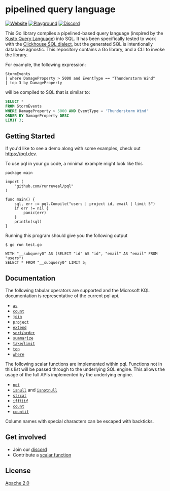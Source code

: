 # pipelined query language

[![Website](https://img.shields.io/badge/INTRO-WEB-blue?style=for-the-badge)](https://pql.dev)
[![Playground](https://img.shields.io/badge/INTRO-PLAYGROUND-blue?style=for-the-badge)](https://pql.dev)
[![Discord](https://img.shields.io/discord/1120882187785470113?label=discord%20chat&style=for-the-badge)](https://discord.gg/PbeXzrWP)


This Go library compiles a pipelined-based query language
(inspired by the [Kusto Query Language][])
into SQL.
It has been specifically tested to work with the [Clickhouse SQL dialect][],
but the generated SQL is intentionally database agnostic. This repository
contains a Go library, and a CLI to invoke the library.

For example, the following expression:

```plain
StormEvents
| where DamageProperty > 5000 and EventType == "Thunderstorm Wind"
| top 3 by DamageProperty
```

will be compiled to SQL that is similar to:

```sql
SELECT *
FROM StormEvents
WHERE DamageProperty > 5000 AND EventType = 'Thunderstorm Wind'
ORDER BY DamageProperty DESC
LIMIT 3;
```

[Kusto Query Language]: https://learn.microsoft.com/en-us/azure/data-explorer/kusto/query/
[Clickhouse SQL dialect]: https://clickhouse.com/docs/en/sql-reference

## Getting Started
If you'd like to see a demo along with some examples, check out https://pql.dev.

To use pql in your go code, a minimal example might look like this
```
package main

import (
	"github.com/runreveal/pql"
)

func main() {
	sql, err := pql.Compile("users | project id, email | limit 5")
	if err != nil {
		panic(err)
	}
	println(sql)
}
```

Running this program should give you the following output
```
$ go run test.go

WITH "__subquery0" AS (SELECT "id" AS "id", "email" AS "email" FROM "users")
SELECT * FROM "__subquery0" LIMIT 5;
```

## Documentation

The following tabular operators are supported and the Microsoft KQL
documentation is representative of the current pql api.

- [`as`](https://learn.microsoft.com/en-us/azure/data-explorer/kusto/query/as-operator)
- [`count`](https://learn.microsoft.com/en-us/azure/data-explorer/kusto/query/count-operator)
- [`join`](https://learn.microsoft.com/en-us/azure/data-explorer/kusto/query/join-operator)
- [`project`](https://learn.microsoft.com/en-us/azure/data-explorer/kusto/query/project-operator)
- [`extend`](https://learn.microsoft.com/en-us/azure/data-explorer/kusto/query/extend-operator)
- [`sort`/`order`](https://learn.microsoft.com/en-us/azure/data-explorer/kusto/query/sort-operator)
- [`summarize`](https://learn.microsoft.com/en-us/azure/data-explorer/kusto/query/summarize-operator)
- [`take`/`limit`](https://learn.microsoft.com/en-us/azure/data-explorer/kusto/query/take-operator)
- [`top`](https://learn.microsoft.com/en-us/azure/data-explorer/kusto/query/top-operator)
- [`where`](https://learn.microsoft.com/en-us/azure/data-explorer/kusto/query/where-operator)

The following scalar functions are implemented within pql. Functions not in this
list will be passed through to the underlying SQL engine. This allows the usage
of the full APIs implemented by the underlying engine.

- [`not`](https://learn.microsoft.com/en-us/azure/data-explorer/kusto/query/not-function)
- [`isnull`](https://learn.microsoft.com/en-us/azure/data-explorer/kusto/query/isnull-function)
  and [`isnotnull`](https://learn.microsoft.com/en-us/azure/data-explorer/kusto/query/isnotnull-function)
- [`strcat`](https://learn.microsoft.com/en-us/azure/data-explorer/kusto/query/strcat-function)
- [`iff`/`iif`](https://learn.microsoft.com/en-us/azure/data-explorer/kusto/query/iff-function)
- [`count`](https://learn.microsoft.com/en-us/azure/data-explorer/kusto/query/count-aggregation-function)
- [`countif`](https://learn.microsoft.com/en-us/azure/data-explorer/kusto/query/countif-aggregation-function)

Column names with special characters can be escaped with backticks.

## Get involved
- Join our [discord](https://discord.gg/PbeXzrWP)
- Contribute a [scalar function](./CONTRIBUTING.md)

## License
[Apache 2.0](LICENSE)

